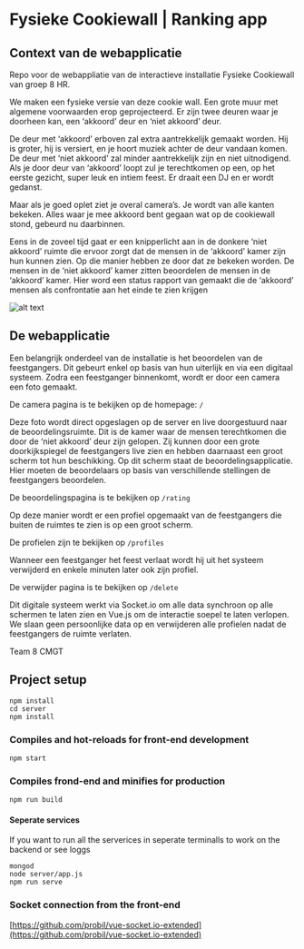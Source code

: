 # Fysieke Cookiewall | Ranking app

## Context van de webapplicatie
Repo voor de webappliatie van de interactieve installatie Fysieke Cookiewall van groep 8 HR.

We maken een fysieke versie van deze cookie wall. Een grote muur met algemene voorwaarden erop geprojecteerd. Er zijn twee deuren waar je doorheen kan, een ‘akkoord’ deur en ‘niet akkoord’ deur.

De deur met ‘akkoord’ erboven zal extra aantrekkelijk gemaakt worden. Hij is groter, hij is versiert, en je hoort muziek achter de deur vandaan komen. De deur met ‘niet akkoord’ zal minder aantrekkelijk zijn en niet uitnodigend.
Als je door deur van ‘akkoord’ loopt zul je terechtkomen op een, op het eerste gezicht, super leuk en intiem feest. Er draait een DJ en er wordt gedanst.

Maar als je goed oplet ziet je overal camera’s. Je wordt van alle kanten bekeken. Alles waar je mee akkoord bent gegaan wat op de cookiewall stond, gebeurd nu daarbinnen.

Eens in de zoveel tijd gaat er een knipperlicht aan in de donkere ‘niet akkoord’ ruimte die ervoor zorgt dat de mensen in de ‘akkoord’ kamer zijn hun kunnen zien. Op die manier hebben ze door dat ze bekeken worden. De mensen in de ‘niet akkoord’ kamer zitten beoordelen de mensen in de ‘akkoord’ kamer. Hier word een status rapport van gemaakt die de ‘akkoord’ mensen als confrontatie aan het einde te zien krijgen

![alt text](https://project.cmi.hr.nl/2019_2020/dc7_zh_t8/wp-content//uploads/2020/04/Plattegrond-Copy.png "Visualisatie")

## De webapplicatie
Een belangrijk onderdeel van de installatie is het beoordelen van de feestgangers. Dit gebeurt enkel op basis van hun uiterlijk en via een digitaal systeem. Zodra een feestganger binnenkomt, wordt er door een camera een foto gemaakt.

De camera pagina is te bekijken op de homepage: `/`

Deze foto wordt direct opgeslagen op de server en live doorgestuurd naar de beoordelingsruimte. Dit is de kamer waar de mensen terechtkomen die door de ‘niet akkoord’ deur zijn gelopen. Zij kunnen door een grote doorkijkspiegel de feestgangers live zien en hebben daarnaast een groot scherm tot hun beschikking. Op dit scherm staat de beoordelingsapplicatie. Hier moeten de beoordelaars op basis van verschillende stellingen de feestgangers beoordelen.

De beoordelingspagina is te bekijken op `/rating`

Op deze manier wordt er een profiel opgemaakt van de feestgangers die buiten de ruimtes te zien is op een groot scherm.

De profielen zijn te bekijken op `/profiles`

Wanneer een feestganger het feest verlaat wordt hij uit het systeem verwijderd en enkele minuten later ook zijn profiel.

De verwijder pagina is te bekijken op `/delete`

Dit digitale systeem werkt via Socket.io om alle data synchroon op alle schermen te laten zien en Vue.js om de interactie soepel te laten verlopen. We slaan geen persoonlijke data op en verwijderen alle profielen nadat de feestgangers de ruimte verlaten.

Team 8 CMGT


## Project setup
```
npm install
cd server
npm install
```

### Compiles and hot-reloads for front-end development
```
npm start
```

### Compiles frond-end and minifies for production
```
npm run build
```

#### Seperate services
If you want to run all the serverices in seperate terminalls to work on the backend or see loggs
```
mongod
node server/app.js
npm run serve
```

### Socket connection from the front-end
[https://github.com/probil/vue-socket.io-extended](https://github.com/probil/vue-socket.io-extended)